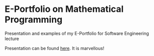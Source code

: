 # E-Portfolio on Mathematical Programming
Presentation and examples of my E-Portfolio for Software Engineering lecture

Presentation can be found [here](https://github.com/keksklauer4/EPortfolioMathematicalProgramming/blob/master/presentation/julien_se_presentation.pdf). It is marvellous!
